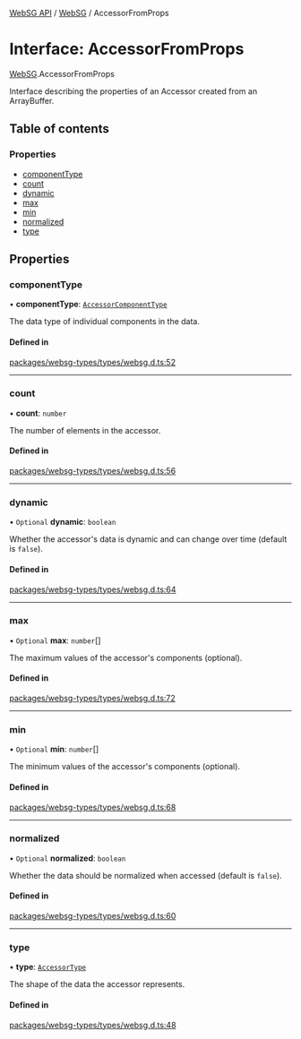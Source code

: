 [WebSG API](../README.md) / [WebSG](../modules/WebSG.md) / AccessorFromProps

# Interface: AccessorFromProps

[WebSG](../modules/WebSG.md).AccessorFromProps

Interface describing the properties of an Accessor created from an ArrayBuffer.

## Table of contents

### Properties

- [componentType](WebSG.AccessorFromProps.md#componenttype)
- [count](WebSG.AccessorFromProps.md#count)
- [dynamic](WebSG.AccessorFromProps.md#dynamic)
- [max](WebSG.AccessorFromProps.md#max)
- [min](WebSG.AccessorFromProps.md#min)
- [normalized](WebSG.AccessorFromProps.md#normalized)
- [type](WebSG.AccessorFromProps.md#type)

## Properties

### componentType

• **componentType**: [`AccessorComponentType`](../enums/WebSG.AccessorComponentType.md)

The data type of individual components in the data.

#### Defined in

[packages/websg-types/types/websg.d.ts:52](https://github.com/thirdroom/thirdroom/blob/3d97b348/packages/websg-types/types/websg.d.ts#L52)

___

### count

• **count**: `number`

The number of elements in the accessor.

#### Defined in

[packages/websg-types/types/websg.d.ts:56](https://github.com/thirdroom/thirdroom/blob/3d97b348/packages/websg-types/types/websg.d.ts#L56)

___

### dynamic

• `Optional` **dynamic**: `boolean`

Whether the accessor's data is dynamic and can change over time (default is `false`).

#### Defined in

[packages/websg-types/types/websg.d.ts:64](https://github.com/thirdroom/thirdroom/blob/3d97b348/packages/websg-types/types/websg.d.ts#L64)

___

### max

• `Optional` **max**: `number`[]

The maximum values of the accessor's components (optional).

#### Defined in

[packages/websg-types/types/websg.d.ts:72](https://github.com/thirdroom/thirdroom/blob/3d97b348/packages/websg-types/types/websg.d.ts#L72)

___

### min

• `Optional` **min**: `number`[]

The minimum values of the accessor's components (optional).

#### Defined in

[packages/websg-types/types/websg.d.ts:68](https://github.com/thirdroom/thirdroom/blob/3d97b348/packages/websg-types/types/websg.d.ts#L68)

___

### normalized

• `Optional` **normalized**: `boolean`

Whether the data should be normalized when accessed (default is `false`).

#### Defined in

[packages/websg-types/types/websg.d.ts:60](https://github.com/thirdroom/thirdroom/blob/3d97b348/packages/websg-types/types/websg.d.ts#L60)

___

### type

• **type**: [`AccessorType`](../enums/WebSG.AccessorType.md)

The shape of the data the accessor represents.

#### Defined in

[packages/websg-types/types/websg.d.ts:48](https://github.com/thirdroom/thirdroom/blob/3d97b348/packages/websg-types/types/websg.d.ts#L48)
